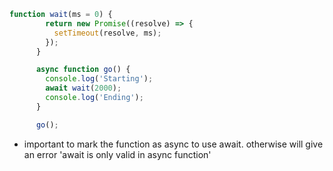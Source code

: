 

```js
function wait(ms = 0) {
        return new Promise((resolve) => {
          setTimeout(resolve, ms);
        });
      }

      async function go() {
        console.log('Starting');
        await wait(2000);
        console.log('Ending');
      }

      go();
```

- important to mark the function as async to use await. otherwise will give an error 'await is only valid in async function'


